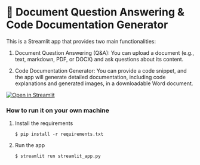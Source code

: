 # 📄 Document Question Answering & Code Documentation Generator
This is a Streamlit app that provides two main functionalities:
1. Document Question Answering (Q&A): You can upload a document (e.g., text, markdown, PDF, or DOCX) and ask questions about its content.

2. Code Documentation Generator: You can provide a code snippet, and the app will generate detailed documentation, including code explanations and generated images, in a downloadable Word document.

[![Open in Streamlit](https://static.streamlit.io/badges/streamlit_badge_black_white.svg)](https://document-app-tcucbg8k6fp.streamlit.app/)

### How to run it on your own machine

1. Install the requirements

   ```
   $ pip install -r requirements.txt
   ```

2. Run the app

   ```
   $ streamlit run streamlit_app.py
   ```